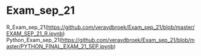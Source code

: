 # Exam_sep_21

R_Exam_sep_21(https://github.com/veravdbroek/Exam_sep_21/blob/master/EXAM_SEP_21_R.ipynb)
Python_Exam_sep_21(https://github.com/veravdbroek/Exam_sep_21/blob/master/PYTHON_FINAL_EXAM_21_SEP.ipynb)
